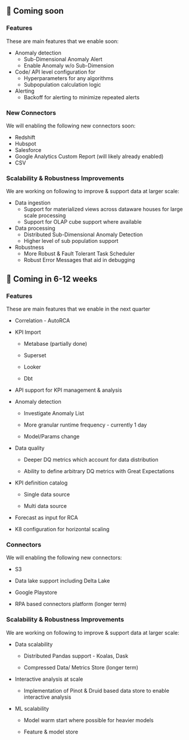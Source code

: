 🚦 Coming soon
-----------

### Features

These are main features that we enable soon:

-   Anomaly detection
    -   Sub-Dimensional Anomaly Alert
    -   Enable Anomaly w/o Sub-Dimension
-   Code/ API level configuration for
    -   Hyperparameters for any algorithms
    -   Subpopulation calculation logic 
-   Alerting
    -   Backoff for alerting to minimize repeated alerts

### New Connectors 

We will enabling the following new connectors soon:

-   Redshift
-   Hubspot
-   Salesforce
-   Google Analytics Custom Report (will likely already enabled)
-   CSV

### Scalability & Robustness Improvements

We are working on following to improve & support data at larger scale:

-   Data ingestion
    -   Support for materialized views across dataware houses for large scale processing
    -   Support for OLAP cube support where available
-   Data processing
    -   Distributed Sub-Dimensional Anomaly Detection
    -   Higher level of sub population support 
-   Robustness
    -   More Robust & Fault Tolerant Task Scheduler
    -   Robust Error Messages that aid in debugging


:construction: Coming in 6-12 weeks
--------------------

### Features

These are main features that we enable in the next quarter

-   Correlation - AutoRCA

-   KPI Import

    -   Metabase (partially done)

    -   Superset

    -   Looker

    -   Dbt

-   API support for KPI management & analysis  

-   Anomaly detection

    -   Investigate Anomaly List

    -   More granular runtime frequency - currently 1 day

    -   Model/Params change

-   Data quality

    -   Deeper DQ metrics which account for data distribution

    -   Ability to define arbitrary DQ metrics with Great Expectations

-   KPI definition catalog

    -   Single data source

    -   Multi data source

-   Forecast as input for RCA 

-   K8 configuration for horizontal scaling

### Connectors

We will enabling the following new connectors:

-   S3

-   Data lake support including Delta Lake

-   Google Playstore

-   RPA based connectors platform (longer term)

### Scalability & Robustness Improvements 

We are working on following to improve & support data at larger scale:

-   Data scalability 

    -   Distributed Pandas support - Koalas, Dask

    -   Compressed Data/ Metrics Store (longer term)

-   Interactive analysis at scale

    -   Implementation of Pinot & Druid based data store to enable interactive analysis 

-   ML scalability

    -   Model warm start where possible for heavier models

    -   Feature & model store
